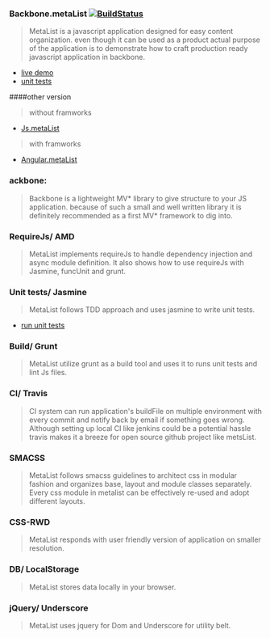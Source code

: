 ### Backbone.metaList [![BuildStatus](https://travis-ci.org/metanitesh/Backbone.metaList.svg?branch=master)](https://travis-ci.org/metanitesh/Backbone.metaList)

>MetaList is a javascript application designed for easy content organization. even though it can be used as a product actual purpose of the application is to demonstrate how to craft production ready javascript application in backbone. 
- [live demo](http://www.niteshsharma.com/backbone.metalist)
- [unit tests](http://www.niteshsharma.com/backbone.metalist/tests/unit/specrunner.html)

####other version

>without framworks
- [Js.metaList](https://github.com/metanitesh/Js.metaList/)

>with framworks
- [Angular.metaList](https://github.com/metanitesh/Angular.metaList/)


### ackbone: 
>Backbone is a lightweight MV* library to give structure to your JS application. because of such a small and well written library it is definitely recommended as a first MV* framework to dig into.

### RequireJs/ AMD 

>MetaList implements requireJs to handle dependency injection and async module definition. It also shows how to use requireJs with Jasmine, funcUnit and grunt. 

### Unit tests/ Jasmine

>MetaList follows TDD approach and uses jasmine to write unit tests. 

- [run unit tests](http://www.niteshsharma.com/backbone.metalist/tests/unit/specrunner.html)


### Build/ Grunt 

>MetaList utilize grunt as a build tool and uses it to runs unit tests and lint Js files. 

### CI/ Travis

>CI system can run application's buildFile on multiple environment with every commit and notify back by email if something goes wrong. Although setting up local CI like jenkins could be a potential  hassle travis makes it a breeze for open source github project like metsList.


### SMACSS

>MetaList follows smacss guidelines to architect css in modular fashion and organizes base, layout and module classes separately. Every css module in metalist can be effectively re-used and adopt different layouts.

### CSS-RWD
>MetaList responds with user friendly version of application on smaller resolution.

### DB/ LocalStorage 
>MetaList stores data locally in your browser.

### jQuery/ Underscore
>MetaList uses jquery for Dom and Underscore for utility belt.


